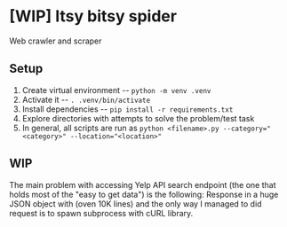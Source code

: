 # [WIP] Itsy bitsy spider

Web crawler and scraper

## Setup

1. Create virtual environment -- `python -m venv .venv`
2. Activate it -- `. .venv/bin/activate`
3. Install dependencies -- `pip install -r requirements.txt`
4. Explore directories with attempts to solve the problem/test task
5. In general, all scripts are run as `python <filename>.py --category="<category>" --location="<location>"`

## WIP

The main problem with accessing Yelp API search endpoint (the one that holds most of the "easy to get data") is the following:
Response in a huge JSON object with (oven 10K lines) and the only way I managed to did request is to spawn subprocess with cURL library.
